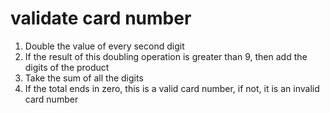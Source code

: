 # validate card number

1. Double the value of every second digit
2. If the result of this doubling operation is greater than 9, then add the digits of the product
3. Take the sum of all the digits
4. If the total ends in zero, this is a valid card number, if not, it is
   an invalid card number
